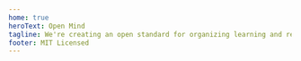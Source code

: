 ```yaml
---
home: true
heroText: Open Mind
tagline: We're creating an open standard for organizing learning and research notes using mind maps.
footer: MIT Licensed
--- 
```


